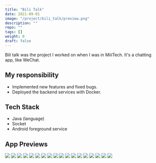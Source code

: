```yaml
---
title: "Bili Talk"
date: 2021-09-01
image: "/project/bili_talk/preview.png"
description: ""
repo: ""
tags: []
weight: 0
draft: false
---
```


Bili talk was the project I worked on when I was in MiiiTech. It's a chatting app, like WeChat.

## My responsibility

- Implemented new features and fixed bugs.
- Deployed the backend services with Docker.

## Tech Stack

- Java (language)
- Socket
- Android foreground service

## App Previews

![](/project/bili_talk/pic_1.png)
![](/project/bili_talk/pic_2.png)
![](/project/bili_talk/pic_3.png)
![](/project/bili_talk/pic_4.png)
![](/project/bili_talk/pic_5.png)
![](/project/bili_talk/pic_6.png)
![](/project/bili_talk/pic_7.png)
![](/project/bili_talk/pic_8.png)
![](/project/bili_talk/pic_9.png)
![](/project/bili_talk/pic_10.png)
![](/project/bili_talk/pic_11.png)
![](/project/bili_talk/pic_12.png)
![](/project/bili_talk/pic_13.png)
![](/project/bili_talk/pic_14.png)
![](/project/bili_talk/pic_15.png)
![](/project/bili_talk/pic_16.png)
![](/project/bili_talk/pic_17.png)
![](/project/bili_talk/pic_18.png)